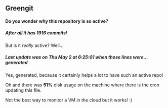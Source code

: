 ## Greengit

#### Do you wonder why this repository is so active?

##### After all it has 1916 commits!

But is it *really* active? Well...

##### Last update was on Thu May 2 at 6:25:01 when those lines were... generated

Yes, generated, because it certainly helps a lot to have such an active repo!

Oh and there was **51%** disk usage on the machine
where there is the cron updating this file.

Not the best way to monitor a VM in the cloud but it works! :)
